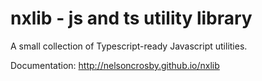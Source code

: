 # nxlib - js and ts utility library #

A small collection of Typescript-ready Javascript utilities.

Documentation: http://nelsoncrosby.github.io/nxlib
